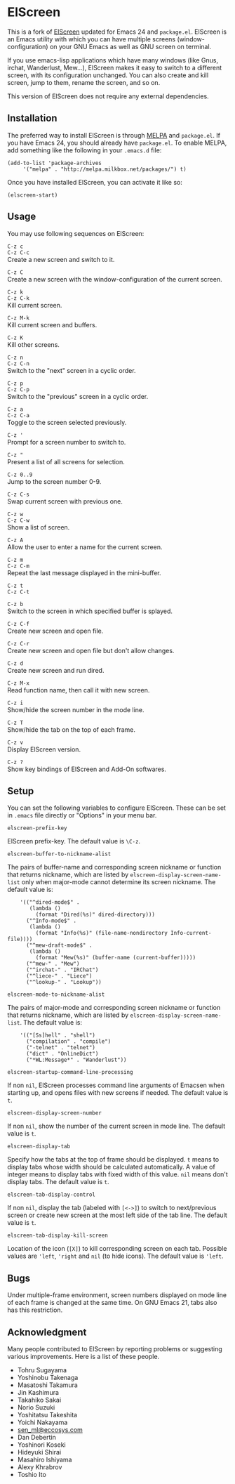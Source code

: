 ElScreen
==========


This is a fork of
[ElScreen](http://www.morishima.net/~naoto/elscreen-en/?lang=en)
updated for Emacs 24 and `package.el`.  ElScreen is an Emacs utility
with which you can have multiple screens (window-configuration) on
your GNU Emacs as well as GNU screen on terminal.

If you use emacs-lisp applications which have many windows (like
Gnus, irchat, Wanderlust, Mew...), ElScreen makes it easy to
switch to a different screen, with its configuration unchanged.
You can also create and kill screen, jump to them, rename the
screen, and so on.

This version of ElScreen does not require any external dependencies.


Installation
------------


The preferred way to install ElScreen is through
[MELPA](http://melpa.milkbox.net) and `package.el`.  If you have Emacs 24,
you should already have `package.el`.  To enable MELPA, add something
like the following in your `.emacs.d` file:

    (add-to-list 'package-archives
         '("melpa" . "http://melpa.milkbox.net/packages/") t)

Once you have installed ElScreen, you can activate it like so:

    (elscreen-start)


Usage
-----
You may use following sequences on ElScreen:

`C-z c`<br />
`C-z C-c`<br />
Create a new screen and switch to it.

`C-z C`<br />
Create a new screen with the window-configuration of
the current screen.

`C-z k`<br />
`C-z C-k`<br />
Kill current screen.

`C-z M-k`<br />
Kill current screen and buffers.

`C-z K`<br />
Kill other screens.

`C-z n`<br />
`C-z C-n`<br />
Switch to the "next" screen in a cyclic order.

`C-z p`<br />
`C-z C-p`<br />
Switch to the "previous" screen in a cyclic order.

`C-z a`<br />
`C-z C-a`<br />
Toggle to the screen selected previously.

`C-z '`<br />
Prompt for a screen number to switch to.

`C-z "`<br />
Present a list of all screens for selection.

`C-z 0..9`<br />
Jump to the screen number 0-9.

`C-z C-s`<br />
Swap current screen with previous one.

`C-z w`<br />
`C-z C-w`<br />
Show a list of screen.

`C-z A`<br />
Allow the user to enter a name for the current screen.

`C-z m`<br />
`C-z C-m`<br />
Repeat the last message displayed in the mini-buffer.

`C-z t`<br />
`C-z C-t`<br />

`C-z b`<br />
Switch to the screen in which specified buffer is
splayed.

`C-z C-f`<br />
Create new screen and open file.

`C-z C-r`<br />
Create new screen and open file but don't allow changes.

`C-z d`<br />
Create new screen and run dired.

`C-z M-x`<br />
Read function name, then call it with new screen.

`C-z i`<br />
Show/hide the screen number in the mode line.

`C-z T`<br />
Show/hide the tab on the top of each frame.

`C-z v`<br />
Display ElScreen version.

`C-z ?`<br />
Show key bindings of ElScreen and Add-On softwares.



Setup
-----
You can set the following variables to configure ElScreen.  These
can be set in `.emacs` file directly or "Options" in your menu bar.

    elscreen-prefix-key

ElScreen prefix-key.  The default value is `\C-z`.

    elscreen-buffer-to-nickname-alist

The pairs of buffer-name and corresponding screen nickname or function
that returns nickname, which are listed by
`elscreen-display-screen-name-list` only when major-mode cannot
determine its screen nickname.  The default value is:

        '(("^dired-mode$" .
           (lambda ()
             (format "Dired(%s)" dired-directory)))
          ("^Info-mode$" .
           (lambda ()
             (format "Info(%s)" (file-name-nondirectory Info-current-file))))
          ("^mew-draft-mode$" .
           (lambda ()
             (format "Mew(%s)" (buffer-name (current-buffer)))))
          ("^mew-" . "Mew")
          ("^irchat-" . "IRChat")
          ("^liece-" . "Liece")
          ("^lookup-" . "Lookup"))

    elscreen-mode-to-nickname-alist

The pairs of major-mode and corresponding screen nickname or function
that returns nickname, which are listed by
`elscreen-display-screen-name-list`.  The default value is:

        '(("[Ss]hell" . "shell")
          ("compilation" . "compile")
          ("-telnet" . "telnet")
          ("dict" . "OnlineDict")
          ("*WL:Message*" . "Wanderlust"))

    elscreen-startup-command-line-processing

If non `nil`, ElScreen processes command line arguments of Emacsen when
starting up, and opens files with new screens if needed.  The default
value is `t`.

    elscreen-display-screen-number

If non `nil`, show the number of the current screen in mode line.  The
default value is `t`.

    elscreen-display-tab

Specify how the tabs at the top of frame should be displayed.  `t` means
to display tabs whose width should be calculated automatically.  A
value of integer means to display tabs with fixed width of this value.
`nil` means don't display tabs.  The default value is `t`.

    elscreen-tab-display-control

If non `nil`, display the tab (labeled with `[<->]`) to switch to
next/previous screen or create new screen at the most left side of the
tab line.  The default value is `t`.

    elscreen-tab-display-kill-screen

Location of the icon (`[X]`) to kill corresponding screen on each tab.
Possible values are `'left`, `'right` and `nil` (to hide icons).  The
default value is `'left`.


Bugs
----
Under multiple-frame environment, screen numbers displayed on mode
line of each frame is changed at the same time.  On GNU Emacs 21, tabs
also has this restriction.


Acknowledgment
--------------
Many people contributed to ElScreen by reporting problems or suggesting
various improvements.  Here is a list of these people.

  * Tohru Sugayama
  * Yoshinobu Takenaga
  * Masatoshi Takamura
  * Jin Kashimura
  * Takahiko Sakai
  * Norio Suzuki
  * Yoshitatsu Takeshita
  * Yoichi Nakayama
  * sen_ml@eccosys.com
  * Dan Debertin
  * Yoshinori Koseki
  * Hideyuki Shirai
  * Masahiro Ishiyama
  * Alexy Khrabrov
  * Toshio Ito
